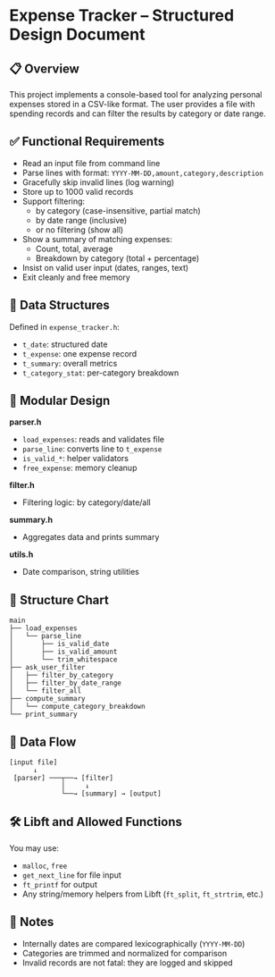 # Expense Tracker – Structured Design Document

## 📋 Overview

This project implements a console-based tool for analyzing personal expenses stored in a CSV-like format. The user provides a file with spending records and can filter the results by category or date range.

## ✅ Functional Requirements

- Read an input file from command line
- Parse lines with format: `YYYY-MM-DD,amount,category,description`
- Gracefully skip invalid lines (log warning)
- Store up to 1000 valid records
- Support filtering:
  - by category (case-insensitive, partial match)
  - by date range (inclusive)
  - or no filtering (show all)
- Show a summary of matching expenses:
  - Count, total, average
  - Breakdown by category (total + percentage)
- Insist on valid user input (dates, ranges, text)
- Exit cleanly and free memory

## 🧱 Data Structures

Defined in `expense_tracker.h`:

- `t_date`: structured date
- `t_expense`: one expense record
- `t_summary`: overall metrics
- `t_category_stat`: per-category breakdown

## 🧩 Modular Design

**parser.h**
- `load_expenses`: reads and validates file
- `parse_line`: converts line to `t_expense`
- `is_valid_*`: helper validators
- `free_expense`: memory cleanup

**filter.h**
- Filtering logic: by category/date/all

**summary.h**
- Aggregates data and prints summary

**utils.h**
- Date comparison, string utilities

## 🧠 Structure Chart

```
main
├── load_expenses
│   └── parse_line
│       ├── is_valid_date
│       ├── is_valid_amount
│       └── trim_whitespace
├── ask_user_filter
│   ├── filter_by_category
│   ├── filter_by_date_range
│   └── filter_all
├── compute_summary
│   └── compute_category_breakdown
└── print_summary
```

## 🔄 Data Flow

```
[input file]
      ↓
 [parser] ───┬──→ [filter]
             │     ↓
             └──→ [summary] → [output]
```

## 🛠️ Libft and Allowed Functions

You may use:
- `malloc`, `free`
- `get_next_line` for file input
- `ft_printf` for output
- Any string/memory helpers from Libft (`ft_split`, `ft_strtrim`, etc.)

## 📎 Notes

- Internally dates are compared lexicographically (`YYYY-MM-DD`)
- Categories are trimmed and normalized for comparison
- Invalid records are not fatal: they are logged and skipped

